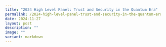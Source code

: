 ```yaml
---
title: "2024 High Level Panel: Trust and Security in the Quantum Era"
permalink: /2024-high-level-panel-trust-and-security-in-the-quantum-era/
date: 2024-11-27
layout: post
description: ""
image: ""
variant: markdown
---
```

